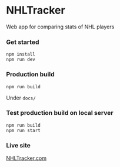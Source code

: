 # NHLTracker
Web app for comparing stats of NHL players

### Get started
    npm install
    npm run dev

### Production build
    npm run build
Under `docs/`

### Test production build on local server
    npm run build
    npm run start

### Live site
[NHLTracker.com](https://nhltracker.com)

